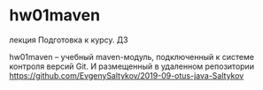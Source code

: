 # hw01maven
лекция Подготовка к курсу. ДЗ 

hw01maven – учебный maven-модуль, подключенный к системе контроля версий Git.
И размещенный в удаленном репозитории https://github.com/EvgenySaltykov/2019-09-otus-java-Saltykov
